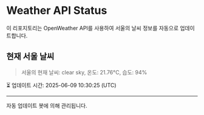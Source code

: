 
# Weather API Status

이 리포지토리는 OpenWeather API를 사용하여 서울의 날씨 정보를 자동으로 업데이트합니다.

## 현재 서울 날씨
> 서울의 현재 날씨: clear sky, 온도: 21.76°C, 습도: 94%

⏳ 업데이트 시간: 2025-06-09 10:30:25 (UTC)

---
자동 업데이트 봇에 의해 관리됩니다.

